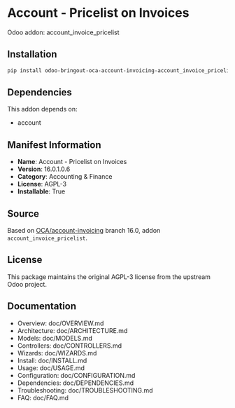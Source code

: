 # Account - Pricelist on Invoices

Odoo addon: account_invoice_pricelist

## Installation

```bash
pip install odoo-bringout-oca-account-invoicing-account_invoice_pricelist
```

## Dependencies

This addon depends on:
- account

## Manifest Information

- **Name**: Account - Pricelist on Invoices
- **Version**: 16.0.1.0.6
- **Category**: Accounting & Finance
- **License**: AGPL-3
- **Installable**: True

## Source

Based on [OCA/account-invoicing](https://github.com/OCA/account-invoicing) branch 16.0, addon `account_invoice_pricelist`.

## License

This package maintains the original AGPL-3 license from the upstream Odoo project.

## Documentation

- Overview: doc/OVERVIEW.md
- Architecture: doc/ARCHITECTURE.md
- Models: doc/MODELS.md
- Controllers: doc/CONTROLLERS.md
- Wizards: doc/WIZARDS.md
- Install: doc/INSTALL.md
- Usage: doc/USAGE.md
- Configuration: doc/CONFIGURATION.md
- Dependencies: doc/DEPENDENCIES.md
- Troubleshooting: doc/TROUBLESHOOTING.md
- FAQ: doc/FAQ.md
